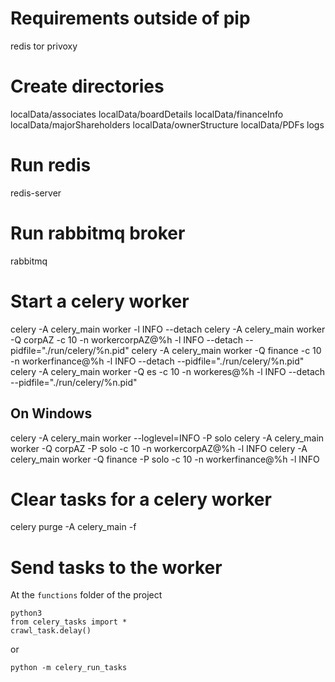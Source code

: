 # Requirements outside of pip
redis
tor
privoxy

# Create directories
localData/associates
localData/boardDetails
localData/financeInfo
localData/majorShareholders
localData/ownerStructure
localData/PDFs
logs

# Run redis
redis-server

# Run rabbitmq broker
rabbitmq

# Start a celery worker
celery -A celery_main worker -l INFO --detach
celery -A celery_main worker -Q corpAZ -c 10 -n workercorpAZ@%h -l INFO --detach --pidfile="./run/celery/%n.pid"
celery -A celery_main worker -Q finance -c 10 -n workerfinance@%h -l INFO --detach  --pidfile="./run/celery/%n.pid"
celery -A celery_main worker -Q es -c 10 -n workeres@%h -l INFO --detach  --pidfile="./run/celery/%n.pid"
## On Windows
celery -A celery_main worker --loglevel=INFO -P solo
celery -A celery_main worker -Q corpAZ -P solo -c 10 -n workercorpAZ@%h -l INFO
celery -A celery_main worker -Q finance -P solo -c 10 -n workerfinance@%h -l INFO

# Clear tasks for a celery worker
celery purge -A celery_main -f

# Send tasks to the worker
At the `functions` folder of the project
```
python3
from celery_tasks import *
crawl_task.delay()
```
or
```
python -m celery_run_tasks
```

